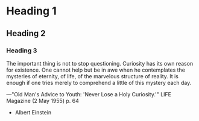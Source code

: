 
# Heading 1
## Heading 2
### Heading 3

The important thing is not to stop questioning. Curiosity has its own reason for existence. One cannot help but be in awe when he contemplates the mysteries of eternity, of life, of the marvelous structure of reality. It is enough if one tries merely to comprehend a little of this mystery each day.

—"Old Man's Advice to Youth: 'Never Lose a Holy Curiosity.'" LIFE Magazine (2 May 1955) p. 64
- Albert Einstein
